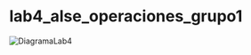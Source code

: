 # lab4_alse_operaciones_grupo1










![DiagramaLab4](https://user-images.githubusercontent.com/69492240/94836680-dff31080-03d8-11eb-9bea-a4d3472a92f2.jpg)
